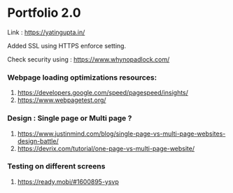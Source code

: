 # Portfolio 2.0 
 
Link :  https://yatingupta.in/

Added SSL using HTTPS enforce setting.

Check security using : https://www.whynopadlock.com/

### Webpage loading optimizations resources:
1. https://developers.google.com/speed/pagespeed/insights/
2. https://www.webpagetest.org/


### Design : Single page or Multi page ? 
1. https://www.justinmind.com/blog/single-page-vs-multi-page-websites-design-battle/
2. https://devrix.com/tutorial/one-page-vs-multi-page-website/

### Testing on different screens
1. https://ready.mobi/#1600895-ysvp
